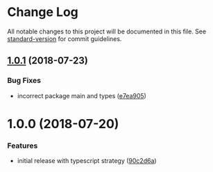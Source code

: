 # Change Log

All notable changes to this project will be documented in this file. See [standard-version](https://github.com/conventional-changelog/standard-version) for commit guidelines.

<a name="1.0.1"></a>

## [1.0.1](https://github.com/asyncLiz/parse-literals/compare/v1.0.0...v1.0.1) (2018-07-23)

### Bug Fixes

- incorrect package main and types ([e7ea905](https://github.com/asyncLiz/parse-literals/commit/e7ea905))

<a name="1.0.0"></a>

# 1.0.0 (2018-07-20)

### Features

- initial release with typescript strategy ([90c2d6a](https://github.com/asyncLiz/parse-literals/commit/90c2d6a))
